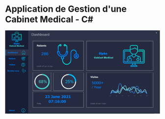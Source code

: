 # Application de Gestion d'une Cabinet Medical - C#
![alt text](https://github.com/ilyasbelaoud/gestion-cabinet-medical/blob/master/1.PNG?raw=true)
